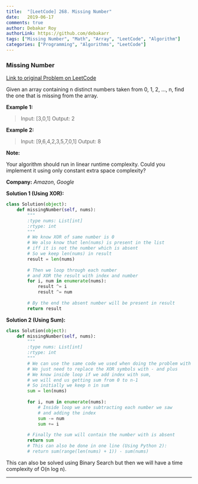 ```yaml
---
title:  "[LeetCode] 268. Missing Number"
date:   2019-06-17
comments: true
author: Debakar Roy
authorLink: https://github.com/debakarr
tags: ["Missing Number", "Math", "Array", "LeetCode", "Algorithm"]
categories: ["Programming", "Algorithms", "LeetCode"]
---
```


### Missing Number
 
[Link to original Problem on LeetCode](https://leetcode.com/problems/missing-number/)

Given an array containing n distinct numbers taken from 0, 1, 2, ..., n, find the one that is missing from the array.

**Example 1:**

>Input: [3,0,1]
Output: 2

**Example 2:**

>Input: [9,6,4,2,3,5,7,0,1]
Output: 8

**Note:**

Your algorithm should run in linear runtime complexity. Could you implement it using only constant extra space complexity?

**Company:**
*Amazon*, *Google*

**Solution 1 (Using XOR):**

```python
class Solution(object):
    def missingNumber(self, nums):
        """
        :type nums: List[int]
        :rtype: int
        """
        # We know XOR of same number is 0
        # We also know that len(nums) is present in the list
        # iff it is not the number which is absent
        # So we keep len(nums) in result
        result = len(nums)
        
        # Then we loop through each number 
        # and XOR the result with index and number
        for i, num in enumerate(nums):
            result ^= i
            result ^= num
             
        # By the end the absent number will be present in result
        return result
```

**Solution 2 (Using Sum):**

```python
class Solution(object):
    def missingNumber(self, nums):
        """
        :type nums: List[int]
        :rtype: int
        """
        # We can use the same code we used when doing the problem with XOR
        # We just need to replace the XOR symbols with - and plus
        # We know inside loop if we add index with sum,
        # we will end us getting sum from 0 to n-1
        # So initially we keep n in sum
        sum = len(nums)
        
        for i, num in enumerate(nums):
            # Inside loop we are subtracting each number we saw
            # and adding the index
            sum -= num
            sum += i
              
        # Finally the sum will contain the number with is absent
        return sum
        # This can also be done in one line (Using Python 2):
        # return sum(range(len(nums) + 1)) - sum(nums)
```

This can also be solved using Binary Search but then we will have a time complexity of O(n log n).

<hr><br />

